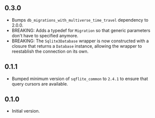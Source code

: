 ## 0.3.0

- Bumps `db_migrations_with_multiverse_time_travel` dependency to 2.0.0.
- BREAKING: Adds a typedef for `Migration` so that generic parameters don't have to specified anymore.
- BREAKING: The `Sqlite3Database` wrapper is now constructed with a closure that returns a `Database` instance, allowing the wrapper to reestablish the connection on its own.

## 0.1.1

- Bumped minimum version of `sqflite_common` to `2.4.1` to ensure that query cursors are available.

## 0.1.0

- Initial version.
